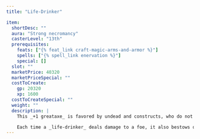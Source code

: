 ```yaml
---
title: "Life-Drinker"

item:
  shortDesc: ""
  aura: "Strong necromancy"
  casterLevel: "13th"
  prerequisites:
    feats: ["{% feat_link craft-magic-arms-and-armor %}"]
    spells: ["{% spell_link enervation %}"]
    special: []
  slot: ""
  marketPrice: 40320
  marketPriceSpecial: ""
  costToCreate:
    gp: 20320
    xp: 1600
  costToCreateSpecial: ""
  weight: ""
  description: |
    This _+1 greataxe_ is favored by undead and constructs, who do not suffer its drawback. A _life-drinker_ bestows two negative levels on its target whenever it deals damage, just as if its target had been struck by an undead creature. One day after being struck, subjects must make a DC 16 Fortitude save for each negative level or lose a character level.

    Each time a _life-drinker_ deals damage to a foe, it also bestows one negative level on the wielder. Any negative level gained by the wielder in this fashion lasts for 1 hour.
---
```

